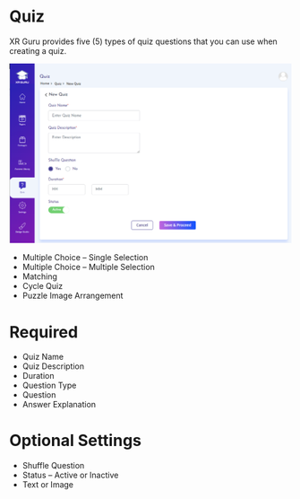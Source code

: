 # Quiz
XR Guru provides five (5) types of quiz questions that you
can use when creating a quiz.

![](DeignStudioQuiz.PNG)

- Multiple Choice – Single Selection
- Multiple Choice – Multiple Selection
- Matching
- Cycle Quiz
- Puzzle Image Arrangement

# Required
- Quiz Name
- Quiz Description
- Duration
- Question Type
- Question
- Answer Explanation

# Optional Settings
- Shuffle Question
- Status – Active or Inactive
- Text or Image



